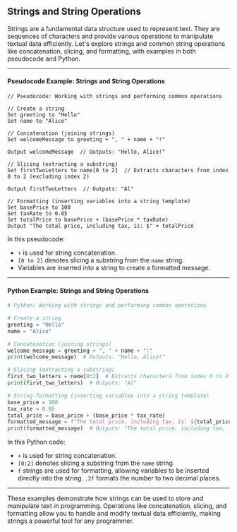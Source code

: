 ## Strings and String Operations

Strings are a fundamental data structure used to represent text. They are sequences of characters and provide various operations to manipulate textual data efficiently. Let's explore strings and common string operations like concatenation, slicing, and formatting, with examples in both pseudocode and Python.

---

#### Pseudocode Example: Strings and String Operations

```plaintext
// Pseudocode: Working with strings and performing common operations

// Create a string
Set greeting to "Hello"
Set name to "Alice"

// Concatenation (joining strings)
Set welcomeMessage to greeting + ", " + name + "!"

Output welcomeMessage  // Outputs: "Hello, Alice!"

// Slicing (extracting a substring)
Set firstTwoLetters to name[0 to 2]  // Extracts characters from index 0 to 2 (excluding index 2)

Output firstTwoLetters  // Outputs: "Al"

// Formatting (inserting variables into a string template)
Set basePrice to 100
Set taxRate to 0.05
Set totalPrice to basePrice + (basePrice * taxRate)
Output "The total price, including tax, is: $" + totalPrice
```

In this pseudocode:
- `+` is used for string concatenation.
- `[0 to 2]` denotes slicing a substring from the `name` string.
- Variables are inserted into a string to create a formatted message.

---

#### Python Example: Strings and String Operations

```python
# Python: Working with strings and performing common operations

# Create a string
greeting = "Hello"
name = "Alice"

# Concatenation (joining strings)
welcome_message = greeting + ", " + name + "!"
print(welcome_message)  # Outputs: "Hello, Alice!"

# Slicing (extracting a substring)
first_two_letters = name[0:2]  # Extracts characters from index 0 to 2 (excluding index 2)
print(first_two_letters)  # Outputs: "Al"

# String formatting (inserting variables into a string template)
base_price = 100
tax_rate = 0.05
total_price = base_price + (base_price * tax_rate)
formatted_message = f"The total price, including tax, is: ${total_price:.2f}"
print(formatted_message)  # Outputs: "The total price, including tax, is: $105.00"
```

In this Python code:
- `+` is used for string concatenation.
- `[0:2]` denotes slicing a substring from the `name` string.
- `f` strings are used for formatting, allowing variables to be inserted directly into the string. `.2f` formats the number to two decimal places.

---

These examples demonstrate how strings can be used to store and manipulate text in programming. Operations like concatenation, slicing, and formatting allow you to handle and modify textual data efficiently, making strings a powerful tool for any programmer.
